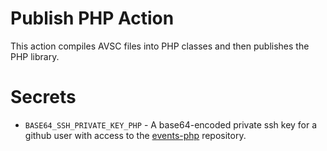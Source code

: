 # Publish PHP Action

This action compiles AVSC files into PHP classes and then publishes the PHP library.

# Secrets

- `BASE64_SSH_PRIVATE_KEY_PHP` - A base64-encoded private ssh key for a github user with access to the [events-php](https://github.com/chasdevs/events-php) repository.
